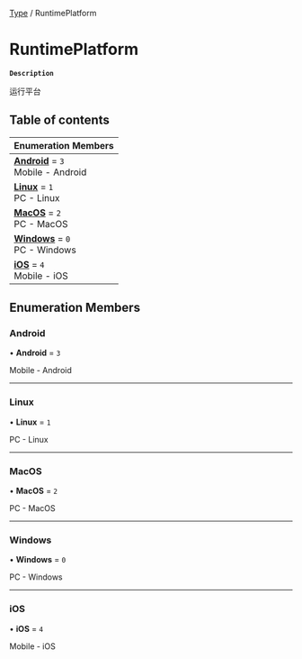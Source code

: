 [Type](../modules/Type.Type.md) / RuntimePlatform

# RuntimePlatform <Badge type="tip" text="Enumeration" /> 

**`Description`**

运行平台

## Table of contents

| Enumeration Members |
| :-----|
| **[Android](Type.RuntimePlatform.md#android)** = ``3`` <br> Mobile - Android|
| **[Linux](Type.RuntimePlatform.md#linux)** = ``1`` <br> PC - Linux|
| **[MacOS](Type.RuntimePlatform.md#macos)** = ``2`` <br> PC - MacOS|
| **[Windows](Type.RuntimePlatform.md#windows)** = ``0`` <br> PC - Windows|
| **[iOS](Type.RuntimePlatform.md#ios)** = ``4`` <br> Mobile - iOS|

## Enumeration Members

### Android  

• **Android** = ``3``

Mobile - Android

___

### Linux  

• **Linux** = ``1``

PC - Linux

___

### MacOS  

• **MacOS** = ``2``

PC - MacOS

___

### Windows  

• **Windows** = ``0``

PC - Windows

___

### iOS  

• **iOS** = ``4``

Mobile - iOS
